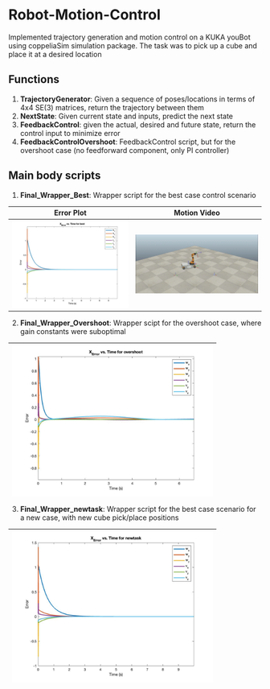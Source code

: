 # Robot-Motion-Control
Implemented trajectory generation and motion control on a KUKA youBot using coppeliaSim simulation package. The task was to pick up a cube and place it at a desired location

## Functions
1. **TrajectoryGenerator**: Given a sequence of poses/locations in terms of 4x4 SE(3) matrices, return the trajectory between them
2. **NextState**: Given current state and inputs, predict the next state
3. **FeedbackControl**: given the actual, desired and future state, return the control input to minimize error
4. **FeedbackControlOvershoot**: FeedbackControl script, but for the overshoot case (no feedforward component, only PI controller)

## Main body scripts
1. **Final_Wrapper_Best**: Wrapper script for the best case control scenario 

| Error Plot                      | Motion Video                 |
|---------------------------------|------------------------------|
| ![best](results/best_crop.jpeg) | ![bestvid](results/best.gif) |

2. **Final_Wrapper_Overshoot**: Wrapper scipt for the overshoot case, where gain constants were suboptimal

| <a href="url"><img src="https://github.com/ribhattacharya/Robot-Motion-Control/blob/main/results/overshoot_crop.jpeg" align="left" height="300" ></a> |
|-------------------------------------------------------------------------------------------------------------------------------------------------------|


3. **Final_Wrapper_newtask**: Wrapper script for the best case scenario for a new case, with new cube pick/place positions

| <a href="url"><img src="https://github.com/ribhattacharya/Robot-Motion-Control/blob/main/results/newtask_crop.jpeg" align="left" height="300" ></a> |
|-----------------------------------------------------------------------------------------------------------------------------------------------------|
